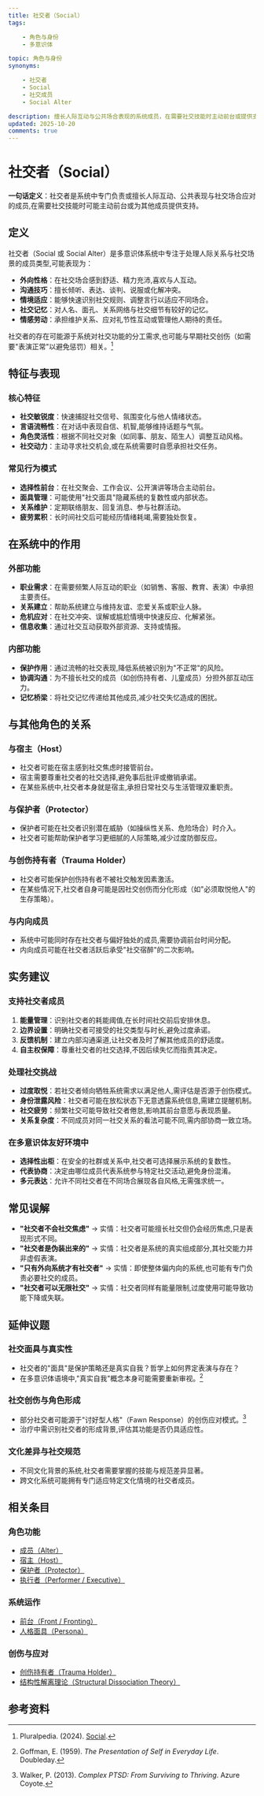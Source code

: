 ```yaml
---
title: 社交者（Social）
tags:

    - 角色与身份
    - 多意识体

topic: 角色与身份
synonyms:

    - 社交者
    - Social
    - 社交成员
    - Social Alter

description: 擅长人际互动与公共场合表现的系统成员，在需要社交技能时主动前台或提供支持
updated: 2025-10-20
comments: true
---
```


# 社交者（Social）

**一句话定义**：社交者是系统中专门负责或擅长人际互动、公共表现与社交场合应对的成员,在需要社交技能时可能主动前台或为其他成员提供支持。

## 定义

社交者（Social 或 Social Alter）是多意识体系统中专注于处理人际关系与社交场景的成员类型,可能表现为：

- **外向性格**：在社交场合感到舒适、精力充沛,喜欢与人互动。
- **沟通技巧**：擅长倾听、表达、谈判、说服或化解冲突。
- **情境适应**：能够快速识别社交规则、调整言行以适应不同场合。
- **社交记忆**：对人名、面孔、关系网络与社交细节有较好的记忆。
- **情感劳动**：承担维护关系、应对礼节性互动或管理他人期待的责任。

社交者的存在可能源于系统对社交功能的分工需求,也可能与早期社交创伤（如需要"表演正常"以避免惩罚）相关。[^pluralpedia-social]

## 特征与表现

### 核心特征

- **社交敏锐度**：快速捕捉社交信号、氛围变化与他人情绪状态。
- **言语流畅性**：在对话中表现自信、机智,能够维持话题与气氛。
- **角色灵活性**：根据不同社交对象（如同事、朋友、陌生人）调整互动风格。
- **社交动力**：主动寻求社交机会,或在系统需要时自愿承担社交任务。

### 常见行为模式

- **选择性前台**：在社交聚会、工作会议、公开演讲等场合主动前台。
- **面具管理**：可能使用"社交面具"隐藏系统的复数性或内部状态。
- **关系维护**：定期联络朋友、回复消息、参与社群活动。
- **疲劳累积**：长时间社交后可能经历情绪耗竭,需要独处恢复。

## 在系统中的作用

### 外部功能

- **职业需求**：在需要频繁人际互动的职业（如销售、客服、教育、表演）中承担主要责任。
- **关系建立**：帮助系统建立与维持友谊、恋爱关系或职业人脉。
- **危机应对**：在社交冲突、误解或尴尬情境中快速反应、化解紧张。
- **信息收集**：通过社交互动获取外部资源、支持或情报。

### 内部功能

- **保护作用**：通过流畅的社交表现,降低系统被识别为"不正常"的风险。
- **协调沟通**：为不擅长社交的成员（如创伤持有者、儿童成员）分担外部互动压力。
- **记忆桥梁**：将社交记忆传递给其他成员,减少社交失忆造成的困扰。

## 与其他角色的关系

### 与宿主（Host）

- 社交者可能在宿主感到社交焦虑时接管前台。
- 宿主需要尊重社交者的社交选择,避免事后批评或撤销承诺。
- 在某些系统中,社交者本身就是宿主,承担日常社交与生活管理双重职责。

### 与保护者（Protector）

- 保护者可能在社交者识别潜在威胁（如操纵性关系、危险场合）时介入。
- 社交者可能帮助保护者学习更细腻的人际策略,减少过度防御反应。

### 与创伤持有者（Trauma Holder）

- 社交者可能保护创伤持有者不被社交触发因素激活。
- 在某些情况下,社交者自身可能是因社交创伤而分化形成（如"必须取悦他人"的生存策略）。

### 与内向成员

- 系统中可能同时存在社交者与偏好独处的成员,需要协调前台时间分配。
- 内向成员可能在社交者活跃后承受"社交宿醉"的二次影响。

## 实务建议

### 支持社交者成员

1. **能量管理**：识别社交者的耗能阈值,在长时间社交前后安排休息。
2. **边界设置**：明确社交者可接受的社交类型与时长,避免过度承诺。
3. **反馈机制**：建立内部沟通渠道,让社交者及时了解其他成员的舒适度。
4. **自主权保障**：尊重社交者的社交选择,不因后续失忆而指责其决定。

### 处理社交挑战

- **过度取悦**：若社交者倾向牺牲系统需求以满足他人,需评估是否源于创伤模式。
- **身份泄露风险**：社交者可能在放松状态下无意透露系统信息,需建立提醒机制。
- **社交疲劳**：频繁社交可能导致社交者倦怠,影响其前台意愿与表现质量。
- **关系复杂度**：不同成员对同一社交关系的看法可能不同,需内部协商一致立场。

### 在多意识体友好环境中

- **选择性出柜**：在安全的社群或关系中,社交者可选择展示系统的复数性。
- **代表协商**：决定由哪位成员代表系统参与特定社交活动,避免身份混淆。
- **多元表达**：允许不同社交者在不同场合展现各自风格,无需强求统一。

## 常见误解

- **"社交者不会社交焦虑"** → 实情：社交者可能擅长社交但仍会经历焦虑,只是表现形式不同。
- **"社交者是伪装出来的"** → 实情：社交者是系统的真实组成部分,其社交能力并非虚假表演。
- **"只有外向系统才有社交者"** → 实情：即使整体偏内向的系统,也可能有专门负责必要社交的成员。
- **"社交者可以无限社交"** → 实情：社交者同样有能量限制,过度使用可能导致功能下降或失联。

## 延伸议题

### 社交面具与真实性

- 社交者的"面具"是保护策略还是真实自我？哲学上如何界定表演与存在？
- 在多意识体语境中,"真实自我"概念本身可能需要重新审视。[^goffman1959]

### 社交创伤与角色形成

- 部分社交者可能源于"讨好型人格"（Fawn Response）的创伤应对模式。[^walker2013]
- 治疗中需识别社交者的形成背景,评估其功能是否仍具适应性。

### 文化差异与社交规范

- 不同文化背景的系统,社交者需要掌握的技能与规范差异显著。
- 跨文化系统可能拥有专门适应特定文化情境的社交者成员。

## 相关条目

### 角色功能

- [成员（Alter）](Alter.md)
- [宿主（Host）](Host.md)
- [保护者（Protector）](Protector.md)
- [执行者（Performer / Executive）](Performer-Executive.md)

### 系统运作

- [前台（Front / Fronting）](Front-Fronting.md)
- [人格面具（Persona）](Persona.md)

### 创伤与应对

- [创伤持有者（Trauma Holder）](Trauma-Holder.md)
- [结构性解离理论（Structural Dissociation Theory）](Structural-Dissociation-Theory.md)

## 参考资料

[^pluralpedia-social]: Pluralpedia. (2024). [Social](https://pluralpedia.org/w/Social).
[^goffman1959]: Goffman, E. (1959). *The Presentation of Self in Everyday Life*. Doubleday.
[^walker2013]: Walker, P. (2013). *Complex PTSD: From Surviving to Thriving*. Azure Coyote.

